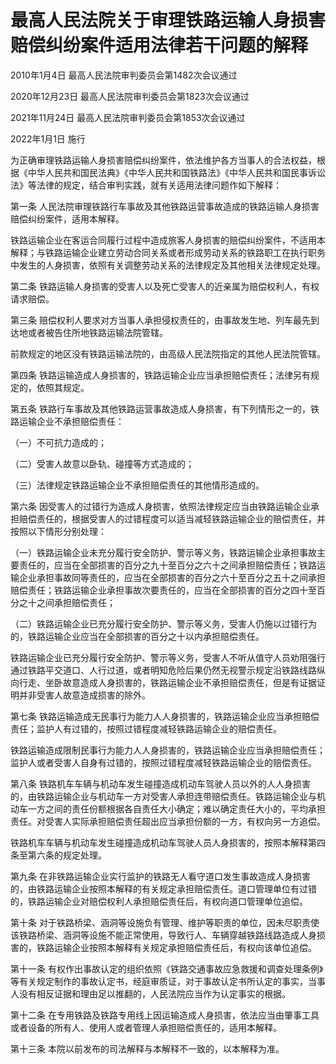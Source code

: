 # 最高人民法院关于审理铁路运输人身损害赔偿纠纷案件适用法律若干问题的解释

2010年1月4日 最高人民法院审判委员会第1482次会议通过

2020年12月23日 最高人民法院审判委员会第1823次会议通过

2021年11月24日 最高人民法院审判委员会第1853次会议通过

2022年1月1日 施行



为正确审理铁路运输人身损害赔偿纠纷案件，依法维护各方当事人的合法权益，根据《中华人民共和国民法典》《中华人民共和国铁路法》《中华人民共和国民事诉讼法》等法律的规定，结合审判实践，就有关适用法律问题作如下解释：

第一条 人民法院审理铁路行车事故及其他铁路运营事故造成的铁路运输人身损害赔偿纠纷案件，适用本解释。

铁路运输企业在客运合同履行过程中造成旅客人身损害的赔偿纠纷案件，不适用本解释；与铁路运输企业建立劳动合同关系或者形成劳动关系的铁路职工在执行职务中发生的人身损害，依照有关调整劳动关系的法律规定及其他相关法律规定处理。

第二条 铁路运输人身损害的受害人以及死亡受害人的近亲属为赔偿权利人，有权请求赔偿。

第三条 赔偿权利人要求对方当事人承担侵权责任的，由事故发生地、列车最先到达地或者被告住所地铁路运输法院管辖。

前款规定的地区没有铁路运输法院的，由高级人民法院指定的其他人民法院管辖。

第四条 铁路运输造成人身损害的，铁路运输企业应当承担赔偿责任；法律另有规定的，依照其规定。

第五条 铁路行车事故及其他铁路运营事故造成人身损害，有下列情形之一的，铁路运输企业不承担赔偿责任：

（一）不可抗力造成的；

（二）受害人故意以卧轨、碰撞等方式造成的；

（三）法律规定铁路运输企业不承担赔偿责任的其他情形造成的。

第六条 因受害人的过错行为造成人身损害，依照法律规定应当由铁路运输企业承担赔偿责任的，根据受害人的过错程度可以适当减轻铁路运输企业的赔偿责任，并按照以下情形分别处理：

（一）铁路运输企业未充分履行安全防护、警示等义务，铁路运输企业承担事故主要责任的，应当在全部损害的百分之九十至百分之六十之间承担赔偿责任；铁路运输企业承担事故同等责任的，应当在全部损害的百分之六十至百分之五十之间承担赔偿责任；铁路运输企业承担事故次要责任的，应当在全部损害的百分之四十至百分之十之间承担赔偿责任；

（二）铁路运输企业已充分履行安全防护、警示等义务，受害人仍施以过错行为的，铁路运输企业应当在全部损害的百分之十以内承担赔偿责任。

铁路运输企业已充分履行安全防护、警示等义务，受害人不听从值守人员劝阻强行通过铁路平交道口、人行过道，或者明知危险后果仍然无视警示规定沿铁路线路纵向行走、坐卧故意造成人身损害的，铁路运输企业不承担赔偿责任，但是有证据证明并非受害人故意造成损害的除外。

第七条 铁路运输造成无民事行为能力人人身损害的，铁路运输企业应当承担赔偿责任；监护人有过错的，按照过错程度减轻铁路运输企业的赔偿责任。

铁路运输造成限制民事行为能力人人身损害的，铁路运输企业应当承担赔偿责任；监护人或者受害人自身有过错的，按照过错程度减轻铁路运输企业的赔偿责任。

第八条 铁路机车车辆与机动车发生碰撞造成机动车驾驶人员以外的人人身损害的，由铁路运输企业与机动车一方对受害人承担连带赔偿责任。铁路运输企业与机动车一方之间的责任份额根据各自责任大小确定；难以确定责任大小的，平均承担责任。对受害人实际承担赔偿责任超出应当承担份额的一方，有权向另一方追偿。

铁路机车车辆与机动车发生碰撞造成机动车驾驶人员人身损害的，按照本解释第四条至第六条的规定处理。

第九条 在非铁路运输企业实行监护的铁路无人看守道口发生事故造成人身损害的，由铁路运输企业按照本解释的有关规定承担赔偿责任。道口管理单位有过错的，铁路运输企业对赔偿权利人承担赔偿责任后，有权向道口管理单位追偿。

第十条 对于铁路桥梁、涵洞等设施负有管理、维护等职责的单位，因未尽职责使该铁路桥梁、涵洞等设施不能正常使用，导致行人、车辆穿越铁路线路造成人身损害的，铁路运输企业按照本解释有关规定承担赔偿责任后，有权向该单位追偿。

第十一条 有权作出事故认定的组织依照《铁路交通事故应急救援和调查处理条例》等有关规定制作的事故认定书，经庭审质证，对于事故认定书所认定的事实，当事人没有相反证据和理由足以推翻的，人民法院应当作为认定事实的根据。

第十二条 在专用铁路及铁路专用线上因运输造成人身损害，依法应当由肇事工具或者设备的所有人、使用人或者管理人承担赔偿责任的，适用本解释。

第十三条 本院以前发布的司法解释与本解释不一致的，以本解释为准。